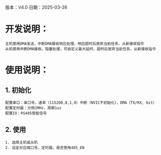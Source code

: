 版本：V4.0
日期：2025-03-26


# 开发说明：

	主机使用DMA发送，中断DMA接收响应处理，响应超时后放弃当前任务，从新接收指令
	从机使用中断DMA接收，阻塞处理，可自定义最大延时，超时后放弃当前任务，从新接收指令
# 使用说明：

## 1. 初始化

	配置串口：串口号，速率（115200,8,1,0）中断（NVIC不初始化），DMA（TX/RX, bit）
	配置定时器：分频1MHz，周期1us
	配置IO：RS485使能信号

## 2. 使用

	1. 选择主机或从机
	2. 设定对应端口号，定时器，是否使用485_EN


